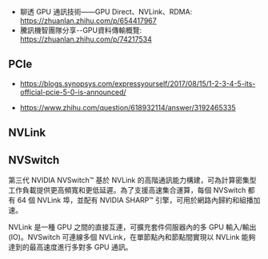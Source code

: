 



- 聊透 GPU 通訊技術——GPU Direct、NVLink、RDMA: https://zhuanlan.zhihu.com/p/654417967
- 騰訊機智團隊分享--GPU資料傳輸概覽: https://zhuanlan.zhihu.com/p/74217534







## PCIe

- https://blogs.synopsys.com/expressyourself/2017/08/15/1-2-3-4-5-its-official-pcie-5-0-is-announced/

- https://www.zhihu.com/question/618932114/answer/3192465335



## NVLink





## NVSwitch



第三代 NVIDIA NVSwitch™ 基於 NVLink 的高階通訊能力構建，可為計算密集型工作負載提供更高頻寬和更低延遲。為了支援高速集合運算，每個 NVSwitch 都有 64 個 NVLink 埠，並配有 NVIDIA SHARP™ 引擎，可用於網路內歸約和組播加速。



NVLink 是一種 GPU 之間的直接互連，可擴充套件伺服器內的多 GPU 輸入/輸出 (IO)。NVSwitch 可連線多個 NVLink，在單節點內和節點間實現以 NVLink 能夠達到的最高速度進行多對多 GPU 通訊。

